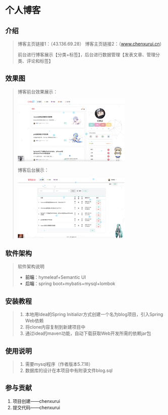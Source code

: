 #  个人博客

## 介绍

> 博客主页链接1：（43.136.69.28）
> 博客主页链接2：（www.chenxurui.cn)
>
> 前台进行博客展示【分类+标签】，后台进行数据管理【发表文章、管理分类、评论和标签】

## 效果图

>博客前台效果展示：
>
><img src="README.assets/博客前台展示.png" alt="博客前台展示" style="zoom: 33%;" />
>
>博客后台展示：
>
><img src="README.assets/博客后台展示.png" alt="博客后台展示" style="zoom: 33%;" />

## 软件架构

> 软件架构说明
>
> - **前端**：hymeleaf+Semantic UI
> - **后端**：spring boot+mybatis+mysql+lombok

## 安装教程

> 1. 本地用Idea的Spring Initializr方式创建一个名为blog项目，引入Spring Web依赖
> 2. 将clone内容复制到新建项目中
> 3. 通过idea的maven功能，自动下载获取Web开发所需的依赖jar包

## 使用说明

> 1. 需要mysql程序（作者版本5.7.18）
> 2. 数据库的设计在本项目中有附录文件blog.sql

## 参与贡献

1. 项目创建——chenxurui
2. 提交代码——chenxurui

